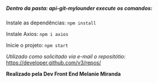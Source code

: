##### Dentro da pasta: api-git-mylounder execute os comandos:

Instale as dependências:
`npm install`

Instale Axios:
`npm i axios`

Inicie o projeto:
`npm start`

*Utilizado como solicitado via e-mail o repositótio:*
https://developer.github.com/v3/repos/


**Realizado pela Dev Front End Melanie Miranda** 